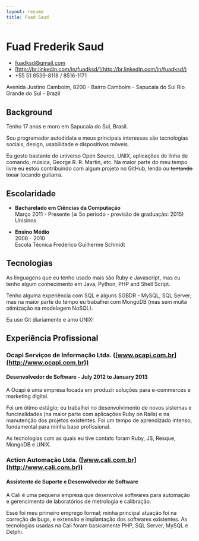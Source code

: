 ```yaml
---
layout: resume
title: Fuad Saud
---
```


# Fuad Frederik Saud

* [fuadksd@gmail.com](mailto:fuadksd@gmail.com)
* [http://br.linkedin.com/in/fuadksd/](http://br.linkedin.com/in/fuadksd/)
* +55 51 8539-8118 / 8516-1171

Avenida Justino Camboim, 8200 - Bairro Camboim - Sapucaia do Sul
Rio Grande do Sul - Brazil

## Background

Tenho 17 anos e moro em Sapucaia do Sul, Brasil.

Sou programador autodidata e meus principais interesses são tecnologias sociais,
design, usabilidade e dispositivos móveis.

Eu gosto bastante do universo Open Source, UNIX, aplicações de linha de comando, música,
George R. R. Martin, etc. Na maior parte do meu tempo livre eu estou contribuindo com algum
projeto no GitHub, lendo ou <del>tentando tocar</del> tocando guitarra.

## Escolaridade
* **Bacharelado em Ciências da Computação**  
  Março 2011 - Presente (≅ 5o período - previsão de graduação: 2015)  
  Unisinos

* **Ensino Médio**  
  2008 - 2010  
  Escola Técnica Frederico Guilherme Schmidt

## Tecnologias
As linguagens que eu tenho usado mais são Ruby e Javascript, mas eu tenho algum
conhecimento em Java, Python, PHP and Shell Script.

Tenho alguma experiência com SQL e alguns SGBDR - MySQL, SQL Server;
mas na maior parte do tempo eu trabalhei com MongoDB (mas sem muita otimização
na modelagem NoSQL).

Eu uso Git diariamente e amo UNIX!

## Experiência Profissional
### Ocapi Serviços de Informação Ltda. ([www.ocapi.com.br](http://www.ocapi.com.br))
#### Desenvolvedor de Software - July 2012 to January 2013
A Ocapi é uma empresa focada em produzir soluções para e-commerces e
marketing digital.

Foi um ótimo estágio; eu trabalhei no desenvolvimento de novos sistemas e
funcinalidades (na maior parte com aplicações Ruby on Rails) e na manutenção
dos projetos existentes. Foi um tempo de aprendizado intenso, fundamental para
minha base profissional.

As tecnologias com as quais eu tive contato foram Ruby, JS, Resque, MongoDB
e UNIX.

### Action Automação Ltda. ([www.cali.com.br](http://www.cali.com.br))
#### Assistente de Suporte e Desenvolvedor de Software
A Cali é uma pequena empresa que desenvolve softwares para automação e
gerencimento de laboratórios de metrologia e calibração.

Esse foi meu primeiro emprego formal; minha principal atuação foi na correção
de bugs, e extensão e implantação dos softwares existentes. As tecnologias
usadas na Cali foram basicamente PHP, SQL Server, MySQL e Delphi.
